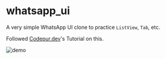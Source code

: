 # whatsapp_ui

A very simple WhatsApp UI clone to practice `ListView`, `Tab`, etc.

Followed [Codepur.dev](https://www.youtube.com/watch?v=2Tyrofn6zPg)'s Tutorial on this.

![demo](/demo.gif)
